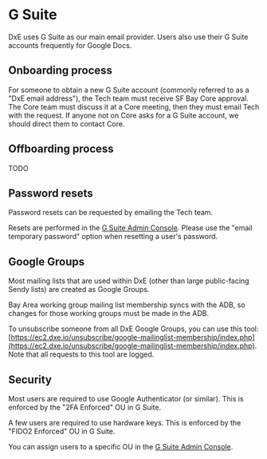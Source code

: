 # G Suite

DxE uses G Suite as our main email provider. Users also use their G Suite accounts frequently for Google Docs.

## Onboarding process
For someone to obtain a new G Suite account (commonly referred to as a "DxE email address"), the Tech team must receive SF Bay Core approval. The Core team must discuss it at a Core meeting, then they must email Tech with the request. If anyone not on Core asks for a G Suite account, we should direct them to contact Core.

## Offboarding process

TODO

## Password resets
Password resets can be requested by emailing the Tech team.

Resets are performed in the [G Suite Admin Console](https://admin.google.com/ac/home). Please use the "email temporary password" option when resetting a user's password.

## Google Groups
Most mailing lists that are used within DxE (other than large public-facing Sendy lists) are created as Google Groups.

Bay Area working group mailing list membership syncs with the ADB, so changes for those working groups must be made in the ADB.

To unsubscribe someone from all DxE Google Groups, you can use this tool: [https://ec2.dxe.io/unsubscribe/google-mailinglist-membership/index.php](https://ec2.dxe.io/unsubscribe/google-mailinglist-membership/index.php). Note that all requests to this tool are logged.

## Security
Most users are required to use Google Authenticator (or similar). This is enforced by the "2FA Enforced" OU in G Suite.

A few users are required to use hardware keys. This is enforced by the "FIDO2 Enforced" OU in G Suite.

You can assign users to a specific OU in the [G Suite Admin Console](https://admin.google.com/ac/home).